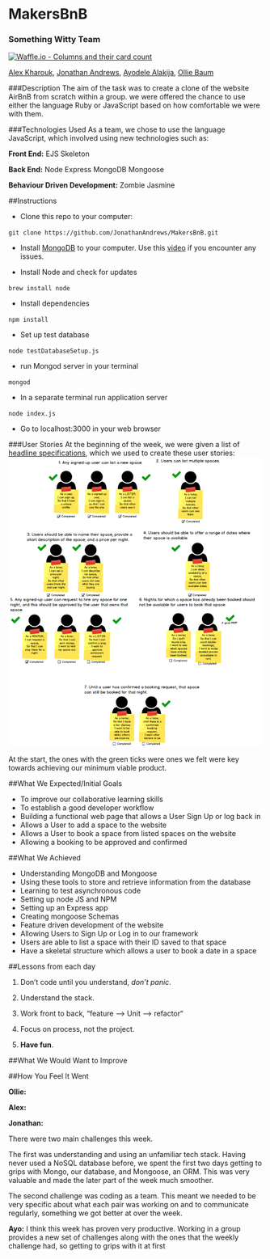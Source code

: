 # MakersBnB
### Something Witty Team
[![Waffle.io - Columns and their card count](https://badge.waffle.io/JonathanAndrews/MakersBnB.svg?columns=all)](https://waffle.io/JonathanAndrews/MakersBnB)

[Alex Kharouk](https://github.com/kharouk), [Jonathan Andrews](https://github.com/JonathanAndrews), [Ayodele Alakija](https://github.com/alakijaayo), [Ollie Baum](https://github.com/olliebaum)

###Description
The aim of the task was to create a clone of the website AirBnB from scratch within a group. we were offered the chance to use either the language Ruby or JavaScript based on how comfortable we were with them.

###Technologies Used
As a team, we chose to use the language JavaScript, which involved using new technologies such as:

**Front End:**
EJS
Skeleton

**Back End:**
Node
Express
MongoDB
Mongoose

**Behaviour Driven Development:**
Zombie
Jasmine

##Instructions
- Clone this repo to your computer:

`git clone https://github.com/JonathanAndrews/MakersBnB.git`

- Install [MongoDB](https://www.mongodb.com/download-center/v2/community) to your computer. Use this [video](https://www.youtube.com/watch?v=DX15WbKidXY) if you encounter any issues.

- Install Node and check for updates

`brew install node`

- Install dependencies

`npm install`

- Set up test database

`node testDatabaseSetup.js`

- run Mongod server in your terminal

`mongod`

- In a separate terminal run application server

`node index.js`

- Go to localhost:3000 in your web browser

###User Stories
At the beginning of the week, we were given a list of [headline specifications](https://github.com/makersacademy/course/blob/master/makersbnb/specification_and_mockups.md), which we used to create these user stories:
![User Stories](domain-models/user-stories.png)

At the start, the ones with the green ticks were ones we felt were key towards achieving our minimum viable product.

##What We Expected/Initial Goals

- To improve our collaborative learning skills
- To establish a good developer workflow
- Building a functional web page that allows a User Sign Up or log back in
- Allows a User to add a space to the website
- Allows a User to book a space from listed spaces on the website
- Allowing a booking to be approved and confirmed

##What We Achieved
- Understanding MongoDB and Mongoose
- Using these tools to store and retrieve information from the database
- Learning to test asynchronous code
- Setting up node JS and NPM
- Setting up an Express app
- Creating mongoose Schemas
- Feature driven development of the website
- Allowing Users to Sign Up or Log in to our framework
- Users are able to list a space with their ID saved to that space
- Have a skeletal structure which allows a user to book a date in a space


##Lessons from each day

1. Don’t code until you understand, _don’t panic_.

2. Understand the stack.

3. Work front to back, “feature —> Unit —> refactor“

4. Focus on process, not the project.

5. __Have fun__.


##What We Would Want to Improve

##How You Feel It Went

**Ollie:**

**Alex:**

**Jonathan:**

There were two main challenges this week.

The first was understanding and using an unfamiliar tech stack. Having never used a NoSQL database before, we spent the first two days getting to grips with Mongo, our database, and Mongoose, an ORM. This was very valuable and made the later part of the week much smoother.

The second challenge was coding as a team. This meant we needed to be very specific about what each pair was working on and to communicate regularly, something we got better at over the week.

**Ayo:**
I think this week has proven very productive. Working in a group provides a new set of challenges along with the ones that the weekly challenge had, so getting to grips with it at first
